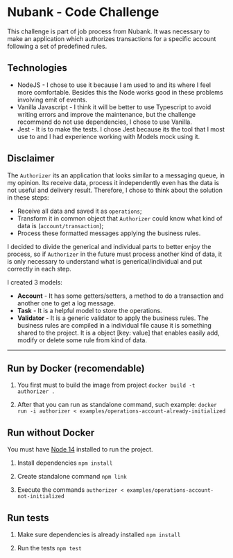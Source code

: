 # Nubank - Code Challenge

This challenge is part of job process from Nubank. It was necessary to make an application which authorizes transactions for a specific account following a set of predefined rules. 

## Technologies
- NodeJS - I chose to use it because I am used to and its where I feel more comfortable. Besides this the Node works good in these problems involving emit of events.
- Vanilla Javascript - I think it will be better to use Typescript to avoid writing errors and improve the maintenance, but the challenge recommend do not use dependencies, I chose to use Vanilla.
- Jest - It is to make the tests. I chose Jest because its the tool that I most use to and I had experience working with Models mock using it.

## Disclaimer

The `Authorizer` its an application that looks similar to a messaging queue, in my opinion. Its receive data, process it independently even has the data is not useful and delivery result. Therefore, I chose to think about the solution in these steps:

  - Receive all data and saved it as `operations`;
  - Transform it in common object that `Authorizer` could know what kind of data is (`account/transaction`);
  - Process these formatted messages applying the business rules.
    
I decided to divide the generical and individual parts to better enjoy the process, so if `Authorizer` in the future must process another kind of data, it is only necessary to understand what is generical/individual and put correctly in each step.

I created 3 models:
  - **Account** - It has some getters/setters, a method to do a transaction and another one to get a log message.
  - **Task** - It is a helpful model to store the operations.
  - **Validator** - It is a generic validator to apply the business rules.
The business rules are compiled in a individual file cause it is something shared to the project. It is a object [key: value] that enables easily add, modify or delete some rule from kind of data.

--- 

## Run by Docker (recomendable)

1. You first must to build the image from project
`docker build -t authorizer .`

2. After that you can run as standalone command, such example: 
`docker run -i authorizer < examples/operations-account-already-initialized`

## Run without Docker

You must have [Node 14](https://nodejs.org/en/) installed to run the project. 

1. Install dependencies 
`npm install`

2. Create standalone command
`npm link`

3. Execute the commands
`authorizer < examples/operations-account-not-initialized`

## Run tests

1. Make sure dependencies is already installed
`npm install`

2. Run the tests
`npm test`
